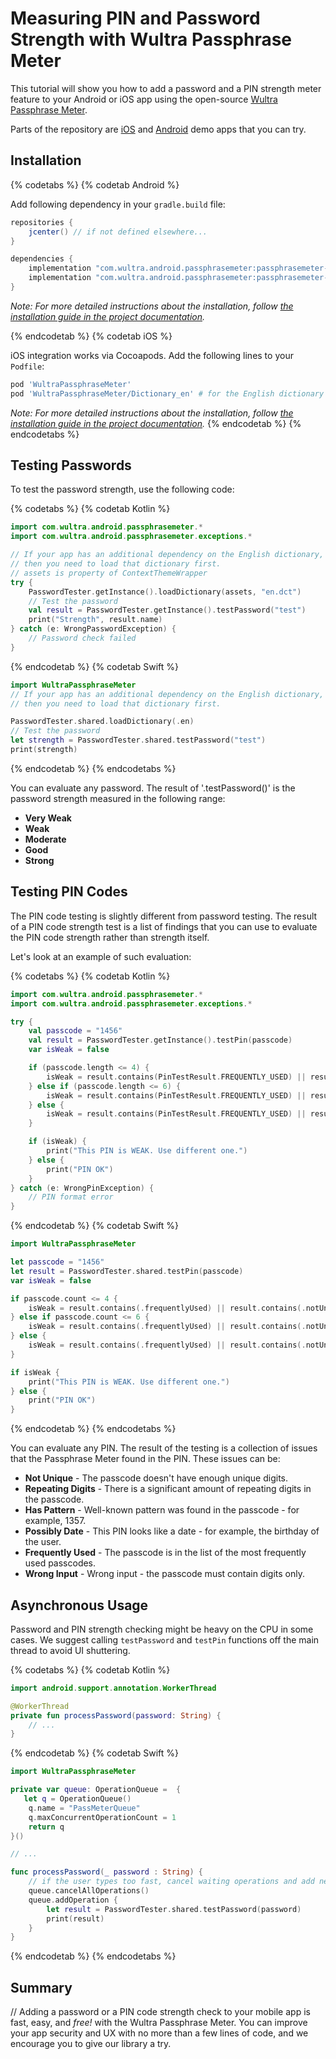 # Measuring PIN and Password Strength with Wultra Passphrase Meter

<!-- AUTHOR realKober 2020-05-18T00:00:00Z -->
<!-- SIDEBAR _Sidebar.md sticky -->
<!-- TEMPLATE tutorial -->

This tutorial will show you how to add a password and a PIN strength meter feature to your Android or iOS app using the open-source [Wultra Passphrase Meter](https://github.com/wultra/passphrase-meter#docucheck-keep-link).

Parts of the repository are [iOS](https://github.com/wultra/passphrase-meter/blob/develop/docs/Platform-iOS.md#example-project#docucheck-keep-link) and [Android](https://github.com/wultra/passphrase-meter/blob/develop/docs/Platform-Android.md#example-project#docucheck-keep-link) demo apps that you can try.

## Installation 

{% codetabs %}
{% codetab Android %}

Add following dependency in your `gradle.build` file:

```groovy
repositories {
    jcenter() // if not defined elsewhere...
}

dependencies {
    implementation "com.wultra.android.passphrasemeter:passphrasemeter-core:1.0.0"
    implementation "com.wultra.android.passphrasemeter:passphrasemeter-dictionary-en:1.0.0" // for the English dictionary
}
```
_Note: For more detailed instructions about the installation, follow [the installation guide in the project documentation](https://github.com/wultra/passphrase-meter/blob/develop/docs/Platform-Android.md#installation)._

{% endcodetab %}
{% codetab iOS %}

iOS integration works via Cocoapods. Add the following lines to your `Podfile`:

```rb
pod 'WultraPassphraseMeter'
pod 'WultraPassphraseMeter/Dictionary_en' # for the English dictionary
```

_Note: For more detailed instructions about the installation, follow [the installation guide in the project documentation](https://github.com/wultra/passphrase-meter/blob/develop/docs/Platform-iOS.md#installation)._
{% endcodetab %}
{% endcodetabs %}

## Testing Passwords

To test the password strength, use the following code:

{% codetabs %}
{% codetab Kotlin %}
```kotlin
import com.wultra.android.passphrasemeter.*
import com.wultra.android.passphrasemeter.exceptions.*

// If your app has an additional dependency on the English dictionary,  
// then you need to load that dictionary first.
// assets is property of ContextThemeWrapper
try {
    PasswordTester.getInstance().loadDictionary(assets, "en.dct")
    // Test the password
    val result = PasswordTester.getInstance().testPassword("test")
    print("Strength", result.name)
} catch (e: WrongPasswordException) {
    // Password check failed
}
```
{% endcodetab %}
{% codetab Swift %}
```swift
import WultraPassphraseMeter
// If your app has an additional dependency on the English dictionary,  
// then you need to load that dictionary first.

PasswordTester.shared.loadDictionary(.en)
// Test the password
let strength = PasswordTester.shared.testPassword("test")
print(strength)
```
{% endcodetab %}
{% endcodetabs %}

You can evaluate any password. The result of '.testPassword()' is the password strength measured in the following range:

- **Very Weak**
- **Weak**
- **Moderate**
- **Good**
- **Strong**

## Testing PIN Codes

The PIN code testing is slightly different from password testing. The result of a PIN code strength test is a list of findings that you can use to evaluate the PIN code strength rather than strength itself.

Let's look at an example of such evaluation:

{% codetabs %}
{% codetab Kotlin %}
```kotlin
import com.wultra.android.passphrasemeter.*
import com.wultra.android.passphrasemeter.exceptions.*

try {
    val passcode = "1456"
    val result = PasswordTester.getInstance().testPin(passcode)
    var isWeak = false

    if (passcode.length <= 4) {
        isWeak = result.contains(PinTestResult.FREQUENTLY_USED) || result.contains(PinTestResult.NOT_UNIQUE)
    } else if (passcode.length <= 6) {
        isWeak = result.contains(PinTestResult.FREQUENTLY_USED) || result.contains(PinTestResult.NOT_UNIQUE) || result.contains(PinTestResult.REPEATING_CHARACTERS)
    } else {
        isWeak = result.contains(PinTestResult.FREQUENTLY_USED) || result.contains(PinTestResult.NOT_UNIQUE) || result.contains(PinTestResult.REPEATING_CHARACTERS) || result.contains(PinTestResult.HAS_PATTERN)
    }

    if (isWeak) {
        print("This PIN is WEAK. Use different one.")
    } else {
        print("PIN OK")
    }
} catch (e: WrongPinException) {
    // PIN format error
}
```
{% endcodetab %}
{% codetab Swift %}
```swift
import WultraPassphraseMeter

let passcode = "1456"
let result = PasswordTester.shared.testPin(passcode)
var isWeak = false

if passcode.count <= 4 {
    isWeak = result.contains(.frequentlyUsed) || result.contains(.notUnique)
} else if passcode.count <= 6 {
    isWeak = result.contains(.frequentlyUsed) || result.contains(.notUnique) || result.contains(.repeatingCharacters)
} else {
    isWeak = result.contains(.frequentlyUsed) || result.contains(.notUnique) || result.contains(.repeatingCharacters) || result.contains(.patternFound)
}

if isWeak {
    print("This PIN is WEAK. Use different one.")
} else {
    print("PIN OK")
}
```
{% endcodetab %}
{% endcodetabs %}

You can evaluate any PIN. The result of the testing is a collection of issues that the Passphrase Meter found in the PIN. These issues can be:

- **Not Unique** - The passcode doesn't have enough unique digits.
- **Repeating Digits** - There is a significant amount of repeating digits in the passcode.
- **Has Pattern** - Well-known pattern was found in the passcode -  for example, 1357.
- **Possibly Date** - This PIN looks like a date - for example, the birthday of the user.
- **Frequently Used** - The passcode is in the list of the most frequently used passcodes.
- **Wrong Input** - Wrong input - the passcode must contain digits only.

## Asynchronous Usage

Password and PIN strength checking might be heavy on the CPU in some cases. We suggest calling `testPassword` and `testPin` functions off the main thread to avoid UI shuttering.

{% codetabs %}
{% codetab Kotlin %}
```kotlin
import android.support.annotation.WorkerThread

@WorkerThread
private fun processPassword(password: String) {
    // ...
}
```
{% endcodetab %}
{% codetab Swift %}
```swift
import WultraPassphraseMeter

private var queue: OperationQueue =  {
   let q = OperationQueue()
    q.name = "PassMeterQueue"
    q.maxConcurrentOperationCount = 1
    return q
}()

// ...

func processPassword(_ password : String) {
    // if the user types too fast, cancel waiting operations and add new one
    queue.cancelAllOperations()
    queue.addOperation {
        let result = PasswordTester.shared.testPassword(password)
        print(result)
    }
}
```
{% endcodetab %}
{% endcodetabs %}

## Summary
//
Adding a password or a PIN code strength check to your mobile app is fast, easy, and *free!* with the Wultra Passphrase Meter. You can improve your app security and UX with no more than a few lines of code, and we encourage you to give our library a try.